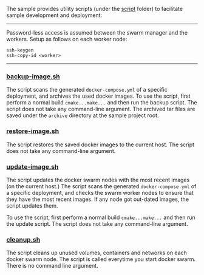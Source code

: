 
The sample provides utility scripts (under the [script](../script) folder) to facilitate sample development and deployment:   

---
Password-less access is assumed between the swarm manager and the workers. Setup as follows on each worker node:     
```
ssh-keygen
ssh-copy-id <worker>
```
---

### [backup-image.sh](../script/backup-image.sh)

The script scans the generated ```docker-compose.yml``` of a specific deployment, and archives the used docker images. To use the script, first perform a normal build ```cmake...make...``` and then run the backup script. The script does not take any command-line argument. The archived tar files are saved under the ```archive``` directory at the sample project root.   

### [restore-image.sh](../script/restore-image.sh)

The script restores the saved docker images to the current host. The script does not take any command-line argument.     

### [update-image.sh](../script/update-image.sh)

The script updates the docker swarm nodes with the most recent images (on the current host.) The script scans the generated ```docker-compose.yml``` of a specific deployment, and checks the swarm worker nodes to ensure that they have the most recent images. If any node got out-dated images, the script updates them.    

To use the script, first perform a normal build ```cmake...make...``` and then run the update script. The script does not take any command-line argument.    

### [cleanup.sh](../script/cleanup.sh)

The script cleans up unused volumes, containers and networks on each docker swarm node. The script is called everytime you start docker swarm. There is no command line argument.    
